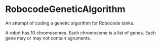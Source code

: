 # RobocodeGeneticAlgorithm
An attempt of coding a genetic algorithm for Robocode tanks.

A robot has 10 chromosomes.
Each chromosome is a list of genes.
Each gene may or may not contain agruments.
